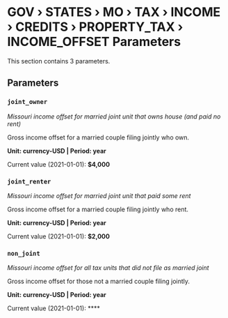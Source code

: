# GOV › STATES › MO › TAX › INCOME › CREDITS › PROPERTY_TAX › INCOME_OFFSET Parameters

This section contains 3 parameters.

## Parameters

### `joint_owner`
*Missouri income offset for married joint unit that owns house (and paid no rent)*

Gross income offset for a married couple filing jointly who own.

**Unit: currency-USD | Period: year**

Current value (2021-01-01): **$4,000**


### `joint_renter`
*Missouri income offset for married joint unit that paid some rent*

Gross income offset for a married couple filing jointly who rent.

**Unit: currency-USD | Period: year**

Current value (2021-01-01): **$2,000**


### `non_joint`
*Missouri income offset for all tax units that did not file as married joint*

Gross income offset for those not a married couple filing jointly.

**Unit: currency-USD | Period: year**

Current value (2021-01-01): ****

